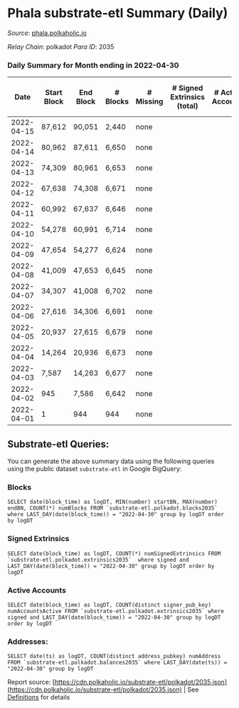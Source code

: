 # Phala substrate-etl Summary (Daily)

_Source_: [phala.polkaholic.io](https://phala.polkaholic.io)

*Relay Chain*: polkadot
*Para ID*: 2035



### Daily Summary for Month ending in 2022-04-30


| Date | Start Block | End Block | # Blocks | # Missing | # Signed Extrinsics (total) | # Active Accounts | # Addresses with Balances | # Events | # Transfers | # XCM Transfers In | # XCM Transfers Out |
| ---- | ----------- | --------- | -------- | --------- | --------------------------- | ----------------- | ------------------------- | -------- | ----------- | ------------------ | ------------------- |
| 2022-04-15 | 87,612 | 90,051 | 2,440 | none  |  |  | 5 | 4,882 |   |   |   |
| 2022-04-14 | 80,962 | 87,611 | 6,650 | none  |  |  | 5 | 13,308 |   |   |   |
| 2022-04-13 | 74,309 | 80,961 | 6,653 | none  |  |  | 5 | 13,313 |   |   |   |
| 2022-04-12 | 67,638 | 74,308 | 6,671 | none  |  |  | 5 | 13,350 |   |   |   |
| 2022-04-11 | 60,992 | 67,637 | 6,646 | none  |  |  | 5 | 13,300 |   |   |   |
| 2022-04-10 | 54,278 | 60,991 | 6,714 | none  |  |  | 5 | 13,435 |   |   |   |
| 2022-04-09 | 47,654 | 54,277 | 6,624 | none  |  |  | 5 | 13,256 |   |   |   |
| 2022-04-08 | 41,009 | 47,653 | 6,645 | none  |  |  | 5 | 13,298 |   |   |   |
| 2022-04-07 | 34,307 | 41,008 | 6,702 | none  |  |  | 5 | 13,411 |   |   |   |
| 2022-04-06 | 27,616 | 34,306 | 6,691 | none  |  |  | 5 | 13,390 |   |   |   |
| 2022-04-05 | 20,937 | 27,615 | 6,679 | none  |  |  | 5 | 13,366 |   |   |   |
| 2022-04-04 | 14,264 | 20,936 | 6,673 | none  |  |  | 5 | 13,354 |   |   |   |
| 2022-04-03 | 7,587 | 14,263 | 6,677 | none  |  |  | 5 | 13,357 |   |   |   |
| 2022-04-02 | 945 | 7,586 | 6,642 | none  |  |  | 5 | 13,292 |   |   |   |
| 2022-04-01 | 1 | 944 | 944 | none  |  |  | 5 | 1,888 |   |   |   |

## Substrate-etl Queries:
You can generate the above summary data using the following queries using the public dataset `substrate-etl` in Google BigQuery:


### Blocks
```
SELECT date(block_time) as logDT, MIN(number) startBN, MAX(number) endBN, COUNT(*) numBlocks FROM `substrate-etl.polkadot.blocks2035`  where LAST_DAY(date(block_time)) = "2022-04-30" group by logDT order by logDT
```


### Signed Extrinsics
```
SELECT date(block_time) as logDT, COUNT(*) numSignedExtrinsics FROM `substrate-etl.polkadot.extrinsics2035`  where signed and LAST_DAY(date(block_time)) = "2022-04-30" group by logDT order by logDT
```


### Active Accounts
```
SELECT date(block_time) as logDT, COUNT(distinct signer_pub_key) numAccountsActive FROM `substrate-etl.polkadot.extrinsics2035` where signed and LAST_DAY(date(block_time)) = "2022-04-30" group by logDT order by logDT
```


### Addresses:
```
SELECT date(ts) as logDT, COUNT(distinct address_pubkey) numAddress FROM `substrate-etl.polkadot.balances2035` where LAST_DAY(date(ts)) = "2022-04-30" group by logDT
```



Report source: [https://cdn.polkaholic.io/substrate-etl/polkadot/2035.json](https://cdn.polkaholic.io/substrate-etl/polkadot/2035.json) | See [Definitions](/DEFINITIONS.md) for details
